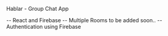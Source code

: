 Hablar - Group Chat App

-- React and Firebase 
-- Multiple Rooms to be added soon..
-- Authentication using Firebase
